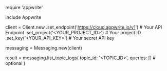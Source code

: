 require 'appwrite'

include Appwrite

client = Client.new
    .set_endpoint('https://cloud.appwrite.io/v1') # Your API Endpoint
    .set_project('<YOUR_PROJECT_ID>') # Your project ID
    .set_key('<YOUR_API_KEY>') # Your secret API key

messaging = Messaging.new(client)

result = messaging.list_topic_logs(
    topic_id: '<TOPIC_ID>',
    queries: [] # optional
)
